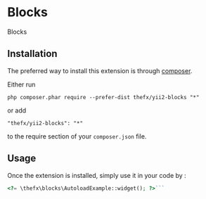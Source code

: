 Blocks
======
Blocks

Installation
------------

The preferred way to install this extension is through [composer](http://getcomposer.org/download/).

Either run

```
php composer.phar require --prefer-dist thefx/yii2-blocks "*"
```

or add

```
"thefx/yii2-blocks": "*"
```

to the require section of your `composer.json` file.


Usage
-----

Once the extension is installed, simply use it in your code by  :

```php
<?= \thefx\blocks\AutoloadExample::widget(); ?>```